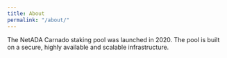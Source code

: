 ```yaml
---
title: About
permalink: "/about/"
---
```


The NetADA Carnado staking pool was launched in 2020. The pool is built on a secure, highly available and scalable infrastructure.

